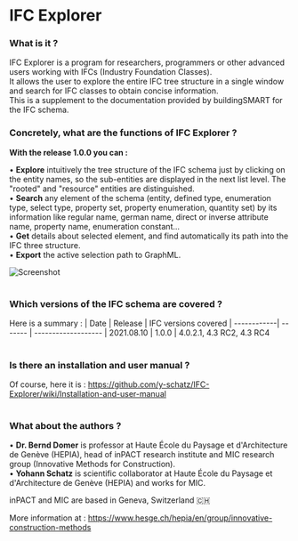 # IFC Explorer
### What is it ? 
IFC Explorer is a program for researchers, programmers or other advanced users working with IFCs (Industry Foundation Classes).\
It allows the user to explore the entire IFC tree structure in a single window and search for IFC classes to obtain concise information.\
This is a supplement to the documentation provided by buildingSMART for the IFC schema.

### Concretely, what are the functions of IFC Explorer ?
**With the release 1.0.0 you can :** 
  
• **Explore** intuitively the tree structure of the IFC schema just by clicking on the entity names, so the sub-entities are displayed in the next list level. The "rooted" and "resource" entities are distinguished.\
• **Search** any element of the schema (entity, defined type, enumeration type, select type, property set, property enumeration, quantity set) by its information like regular name, german name, direct or inverse attribute name, property name, enumeration constant...\
• **Get** details about selected element, and find automatically its path into the IFC three structure.\
• **Export** the active selection path to GraphML. 

![Screenshot](https://user-images.githubusercontent.com/77098018/129010337-f8eedfca-95a3-4aa1-94df-eca32561ff54.png)

#
### Which versions of the IFC schema are covered ?
Here is a summary :
| Date        | Release | IFC versions covered
| ------------| ------- | -------------------
| 2021.08.10  | 1.0.0   | 4.0.2.1, 4.3 RC2, 4.3 RC4
  
# 
### Is there an installation and user manual  ?
Of course, here it is : https://github.com/y-schatz/IFC-Explorer/wiki/Installation-and-user-manual

# 
### What about the authors ?
• **Dr. Bernd Domer** is professor at Haute École du Paysage et d'Architecture de Genève (HEPIA), head of inPACT research institute and MIC research group (Innovative Methods for Construction).\
• **Yohann Schatz** is scientific collaborator at Haute École du Paysage et d'Architecture de Genève (HEPIA) and works for MIC.

inPACT and MIC are based in Geneva, Switzerland :switzerland:

More information at : https://www.hesge.ch/hepia/en/group/innovative-construction-methods
